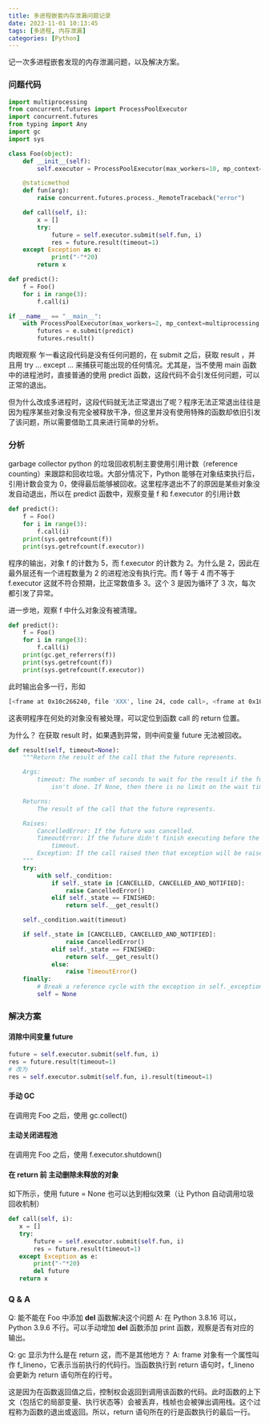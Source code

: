 ```yaml
---
title: 多进程嵌套内存泄漏问题记录
date: 2023-11-01 10:13:45
tags: [多进程, 内存泄漏]
categories: [Python]
---
```


记一次多进程嵌套发现的内存泄漏问题，以及解决方案。

<!-- more -->

### 问题代码

```python
import multiprocessing
from concurrent.futures import ProcessPoolExecutor
import concurrent.futures
from typing import Any
import gc
import sys

class Foo(object):
    def __init__(self):
        self.executor = ProcessPoolExecutor(max_workers=10, mp_context=multiprocessing.get_context("spawn"))

    @staticmethod
    def fun(arg):
        raise concurrent.futures.process._RemoteTraceback("error")

    def call(self, i):
        x = []
        try:
            future = self.executor.submit(self.fun, i)
            res = future.result(timeout=1)
    except Exception as e:
            print("-"*20)
        return x

def predict():
    f = Foo()
    for i in range(3):
        f.call(i)

if __name__ == "__main__":
    with ProcessPoolExecutor(max_workers=2, mp_context=multiprocessing.get_context("spawn")) as e:
        futures = e.submit(predict)
        futures.result()
```

肉眼观察
乍一看这段代码是没有任何问题的，在 submit 之后，获取 result ，并且用 try ... except ... 来捕获可能出现的任何情况。尤其是，当不使用 main 函数中的进程池时，直接普通的使用 predict 函数，这段代码不会引发任何问题，可以正常的退出。

但为什么改成多进程时，这段代码就无法正常退出了呢？程序无法正常退出往往是因为程序某些对象没有完全被释放干净，但这里并没有使用特殊的函数却依旧引发了该问题，所以需要借助工具来进行简单的分析。

### 分析
garbage collector
python 的垃圾回收机制主要使用引用计数（reference counting）来跟踪和回收垃圾。大部分情况下，Python 能够在对象结束执行后，引用计数会变为 0，使得最后能够被回收。这里程序退出不了的原因是某些对象没发自动退出，所以在 predict 函数中，观察变量 f 和 f.executor 的引用计数

```python
def predict():
    f = Foo()
    for i in range(3):
        f.call(i)
    print(sys.getrefcount(f))
    print(sys.getrefcount(f.executor))
```

程序的输出，对象 f 的计数为 5，而 f.executor 的计数为 2。为什么是 2，因此在最外层还有一个进程数量为 2 的进程池没有执行完。而 f 等于 4 而不等于 f.executor 这就不符合预期，比正常数值多 3。这个 3 是因为循环了 3 次，每次都引发了异常。

进一步地，观察 f 中什么对象没有被清理。

```python
def predict():
    f = Foo()
    for i in range(3):
        f.call(i)
    print(gc.get_referrers(f))
    print(sys.getrefcount(f))
    print(sys.getrefcount(f.executor))
```
此时输出会多一行，形如

```bash
[<frame at 0x10c266240, file 'XXX', line 24, code call>, <frame at 0x10c6b0240, file 'XXX', line 24, code call>, <frame at 0x10c6b0440, file 'XXX', line 24, code call>]
```

这表明程序在何处的对象没有被处理，可以定位到函数 call 的 return 位置。

为什么？
在获取 result 时，如果遇到异常，则中间变量 future 无法被回收。

```python
def result(self, timeout=None):
    """Return the result of the call that the future represents.

    Args:
        timeout: The number of seconds to wait for the result if the future
            isn't done. If None, then there is no limit on the wait time.

    Returns:
        The result of the call that the future represents.

    Raises:
        CancelledError: If the future was cancelled.
        TimeoutError: If the future didn't finish executing before the given
            timeout.
        Exception: If the call raised then that exception will be raised.
    """
    try:
        with self._condition:
            if self._state in [CANCELLED, CANCELLED_AND_NOTIFIED]:
                raise CancelledError()
            elif self._state == FINISHED:
                return self.__get_result()

    self._condition.wait(timeout)

    if self._state in [CANCELLED, CANCELLED_AND_NOTIFIED]:
                raise CancelledError()
            elif self._state == FINISHED:
                return self.__get_result()
            else:
                raise TimeoutError()
    finally:
        # Break a reference cycle with the exception in self._exception
        self = None
```

### 解决方案

#### 消除中间变量 future

```python
future = self.executor.submit(self.fun, i)
res = future.result(timeout=1)
# 改为
res = self.executor.submit(self.fun, i).result(timeout=1)
```

#### 手动 GC

在调用完 Foo 之后，使用 gc.collect()

#### 主动关闭进程池

在调用完 Foo 之后，使用 f.executor.shutdown()

#### 在 return 前 主动删除未释放的对象

如下所示，使用 future = None 也可以达到相似效果（让 Python 自动调用垃圾回收机制）

```python
def call(self, i):
   x = []
   try:
       future = self.executor.submit(self.fun, i)
       res = future.result(timeout=1)
   except Exception as e:
       print("-"*20)
       del future
   return x
```

### Q & A

Q: 能不能在 Foo 中添加 __del__ 函数解决这个问题
A: 在 Python 3.8.16 可以，Python 3.9.6 不行。可以手动增加 __del__ 函数添加 print 函数，观察是否有对应的输出。


Q: gc 显示为什么是在 return 这，而不是其他地方？
A: frame 对象有一个属性叫作 f_lineno，它表示当前执行的代码行。当函数执行到 return 语句时，f_lineno 会更新为 return 语句所在的行号。

这是因为在函数返回值之后，控制权会返回到调用该函数的代码。此时函数的上下文（包括它的局部变量、执行状态等）会被丢弃，栈帧也会被弹出调用栈。这个过程称为函数的退出或返回。所以，return 语句所在的行是函数执行的最后一行。
